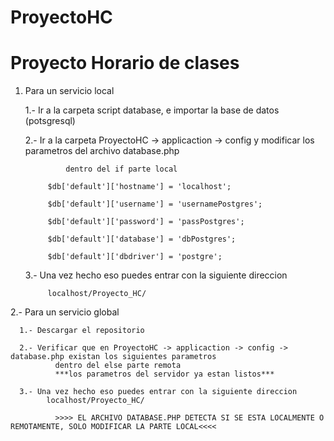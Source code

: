 ProyectoHC
==========

Proyecto Horario de clases
===========
1. Para un servicio local

      1.- Ir a la carpeta script database, e importar la base de datos (potsgresql)
      
      2.- Ir a la carpeta ProyectoHC -> applicaction -> config y modificar los parametros del archivo database.php
      
                dentro del if parte local 
                
            $db['default']['hostname'] = 'localhost';
            
            $db['default']['username'] = 'usernamePostgres';
            
            $db['default']['password'] = 'passPostgres';
            
            $db['default']['database'] = 'dbPostgres';
            
            $db['default']['dbdriver'] = 'postgre';
            
      3.- Una vez hecho eso puedes entrar con la siguiente direccion 

            localhost/Proyecto_HC/ 
            
            
2.- Para un servicio global   


      1.- Descargar el repositorio 
      
      2.- Verificar que en ProyectoHC -> applicaction -> config -> database.php existan los siguientes parametros
              dentro del else parte remota
              ***los parametros del servidor ya estan listos***
      
      3.- Una vez hecho eso puedes entrar con la siguiente direccion 
            localhost/Proyecto_HC/
            
              >>>> EL ARCHIVO DATABASE.PHP DETECTA SI SE ESTA LOCALMENTE O REMOTAMENTE, SOLO MODIFICAR LA PARTE LOCAL<<<<
